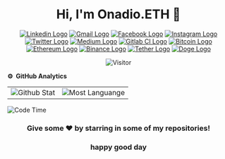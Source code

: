 <p><h1 align="center">Hi, I'm Onadio.ETH 👋</h1></p>
<p align="center">
<a href="https://www.linkedin.com/in/dannie/" target="_blank"><img src="https://img.shields.io/badge/LinkedIn-0077B5?style=for-the-badge&logo=linkedin&logoColor=white" alt="Linkedin Logo"></a>
<a href="mailto:cryptomoon355@gmail.com" target="_blank"><img src="https://img.shields.io/badge/Gmail-D14836?style=for-the-badge&logo=gmail&logoColor=white" alt="Gmail Logo"></a>
<a href="https://www.facebook.com/dannie/" target="_blank"><img src="https://img.shields.io/badge/Facebook-1877F2?style=for-the-badge&logo=facebook&logoColor=white" alt="Facebook Logo"></a>
<a href="https://www.instagram.com/Dannie_myname/" target="_blank"><img src="https://img.shields.io/badge/Instagram-E4405F?style=for-the-badge&logo=instagram&logoColor=white" alt="Instagram Logo"></a>
<a href="https://twitter.com/mikhamoon12" target="_blank"><img src="https://img.shields.io/badge/Twitter-1DA1F2?style=for-the-badge&logo=twitter&logoColor=white" alt="Twitter Logo"></a>
<a href=![Medium]><img src="https://img.shields.io/badge/Medium-12100E?style=for-the-badge&logo=medium&logoColor=white"alt="Medium Logo"></a>
<a href=![GitLab CI]><img src="https://img.shields.io/badge/gitlab%20CI-%23181717.svg?style=for-the-badge&logo=gitlab&logoColor=white" alt="Gitlab CI Logo"></a>  
<a href=![Bitcoin]><img src="https://img.shields.io/badge/Bitcoin-000?style=for-the-badge&logo=bitcoin&logoColor=white" alt="Bitcoin Logo"></a>
<a href=![Ethereum]><img src="https://img.shields.io/badge/Ethereum-3C3C3D?style=for-the-badge&logo=Ethereum&logoColor=white" alt="Ethereum Logo"></a>
<a href=![Binance]><img src="https://img.shields.io/badge/Binance-FCD535?style=for-the-badge&logo=binance&logoColor=white" alt="Binance Logo"></a>
<a href=![Tether]><img src="https://img.shields.io/badge/tether-168363?style=for-the-badge&logo=tether&logoColor=white" alt="Tether Logo"></a>
<a href=![Dogecoin]><img src="https://img.shields.io/badge/dogecoin-B59A30?style=for-the-badge&logo=dogecoin&logoColor=white" alt="Doge Logo"></a>
</p>
<p align="center"><img src="https://komarev.com/ghpvc/?username=cryptomoon89&label=Profile%20Visits&color=blue&style=plastic%22%20alt=%cryptomoon89" alt="Visitor"></p>

**⚙️ &nbsp;GitHub Analytics**
<table style="width: 100%">
<tr>
<td><img src="https://github-readme-stats.vercel.app/api?username=cryptomoon89&show_icons=true&theme=dark&locale=en&hide_border=true" alt="Github Stat"></td>
<td><img src="https://github-readme-stats.vercel.app/api/top-langs/?username=cryptomoon89&theme=dark&hide_border=true&layout=compact" alt="Most Languange"></td>
</tr>
</table>

![Code Time](http://img.shields.io/badge/Code%20Time-0%20secs-blue)

<div align="center">

### Give some ❤️ by starring in some of my repositories! 
### happy good day

</div>
